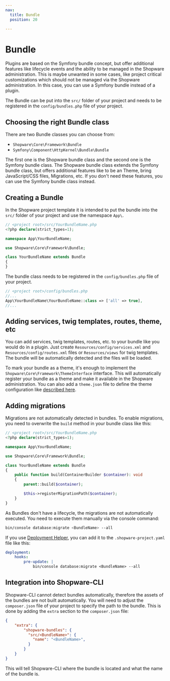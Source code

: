 ```yaml
---
nav:
  title: Bundle
  position: 20

---
```


# Bundle

Plugins are based on the Symfony bundle concept, but offer additional features like lifecycle events and the ability to be managed in the Shopware administration. This is maybe unwanted in some cases, like project critical customizations which should not be managed via the Shopware administration. In this case, you can use a Symfony bundle instead of a plugin.

The Bundle can be put into the `src/` folder of your project and needs to be registered in the `config/bundles.php` file of your project.

## Choosing the right Bundle class

There are two Bundle classes you can choose from:

- `Shopware\Core\Framework\Bundle`
- `Symfony\Component\HttpKernel\Bundle\Bundle`

The first one is the Shopware bundle class and the second one is the Symfony bundle class. The Shopware bundle class extends the Symfony bundle class, but offers additional features like to be an Theme, bring JavaScript/CSS files, Migrations, etc. If you don't need these features, you can use the Symfony bundle class instead.

## Creating a Bundle

In the Shopware project template it is intended to put the bundle into the `src/` folder of your project and use the namespace `App\`.

```php
// <project root>/src/YourBundleName.php
<?php declare(strict_types=1);

namespace App\YourBundleName;

use Shopware\Core\Framework\Bundle;

class YourBundleName extends Bundle
{
}
```

The bundle class needs to be registered in the `config/bundles.php` file of your project.

```php
// <project root>/config/bundles.php
//...
App\YourBundleName\YourBundleName::class => ['all' => true],
//...
```

## Adding services, twig templates, routes, theme, etc

You can add services, twig templates, routes, etc. to your bundle like you would do in a plugin. Just create `Resources/config/services.xml` and `Resources/config/routes.xml` files or `Resources/views` for twig templates. The bundle will be automatically detected and the files will be loaded.

To mark your bundle as a theme, it's enough to implement the `Shopware\Core\Framework\ThemeInterface` interface. This will automatically register your bundle as a theme and make it available in the Shopware administration. You can also add a `theme.json` file to define the theme configuration like [described here](../themes/theme-configuration.md).

## Adding migrations

Migrations are not automatically detected in bundles. To enable migrations, you need to overwrite the `build` method in your bundle class like this:

```php
// <project root>/src/YourBundleName.php
<?php declare(strict_types=1);

namespace App\YourBundleName;

use Shopware\Core\Framework\Bundle;

class YourBundleName extends Bundle
{
    public function build(ContainerBuilder $container): void
    {
        parent::build($container);

        $this->registerMigrationPath($container);
    }
}
```

As Bundles don't have a lifecycle, the migrations are not automatically executed. You need to execute them manually via the console command:

```bash
bin/console database:migrate <BundleName> --all
```

If you use [Deployment Helper](../../hosting/installation-updates/deployments/deployment-helper.md), you can add it to the `.shopware-project.yaml` file like this:

```yaml
deployment:
    hooks:
        pre-update: |
            bin/console database:migrate <BundleName> --all
```

## Integration into Shopware-CLI

Shopware-CLI cannot detect bundles automatically, therefore the assets of the bundles are not built automatically. You will need to adjust the `composer.json` file of your project to specify the path to the bundle. This is done by adding the `extra` section to the `composer.json` file:

```json
{
    "extra": {
        "shopware-bundles": {
          "src/<BundleName>": {
            "name": "<BundleName>",
          }
        }
    }
}
```

This will tell Shopware-CLI where the bundle is located and what the name of the bundle is.
